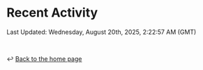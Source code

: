 # Recent Activity

<!--RECENT_ACTIVITY:start-->
<!--RECENT_ACTIVITY:end-->

<!--RECENT_ACTIVITY:last_update-->
Last Updated: Wednesday, August 20th, 2025, 2:22:57 AM (GMT)
<!--RECENT_ACTIVITY:last_update_end-->

<br>

↩️ [Back to the home page](/README.md)
